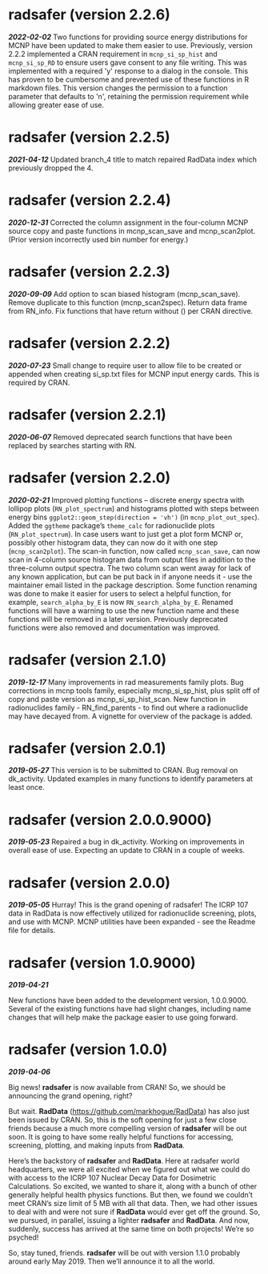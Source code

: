 # radsafer (version 2.2.6)
***2022-02-02*** Two functions for providing source energy distributions for MCNP have been updated to make them easier to use. Previously, version 2.2.2 implemented a CRAN requirement in `mcnp_si_sp_hist` and `mcnp_si_sp_RD` to ensure users gave consent to any file writing. This was implemented with a required 'y' response to a dialog in the console. This has proven to be cumbersome and prevented use of these functions in R markdown files. This version changes the permission to a function parameter that defaults to 'n', retaining the permission requirement while allowing greater ease of use.

# radsafer (version 2.2.5)
***2021-04-12*** Updated branch_4 title to match repaired RadData index which previously dropped the 4. 

# radsafer (version 2.2.4)
***2020-12-31*** Corrected the column assignment in the four-column MCNP source copy and paste functions in mcnp_scan_save and mcnp_scan2plot. (Prior version incorrectly used bin number for energy.)

# radsafer (version 2.2.3)
***2020-09-09*** Add option to scan biased histogram (mcnp_scan_save). Remove duplicate to this function (mcnp_scan2spec). Return data frame from RN_info. Fix functions that have return without () per CRAN directive.

# radsafer (version 2.2.2)
***2020-07-23*** Small change to require user to allow file to be created or appended when creating si\_sp.txt files for MCNP input energy cards. This is required by CRAN.

# radsafer (version 2.2.1)

***2020-06-07*** Removed deprecated search functions that have been
replaced by searches starting with RN.

# radsafer (version 2.2.0)

***2020-02-21*** Improved plotting functions – discrete energy spectra
with lollipop plots (`RN_plot_spectrum`) and histograms plotted with
steps between energy bins `ggplot2::geom_step(direction = 'vh')` (in
`mcnp_plot_out_spec`). Added the `ggtheme` package’s `theme_calc` for
radionuclide plots (`RN_plot_spectrum`). In case users want to just get
a plot form MCNP or, possibly other histogram data, they can now do it
with one step (`mcnp_scan2plot`). The scan-in function, now called
`mcnp_scan_save`, can now scan in 4-column source histogram data from
output files in addition to the three-column output spectra. The two
column scan went away for lack of any known application, but can be put
back in if anyone needs it - use the maintainer email listed in the
package description. Some function renaming was done to make it easier
for users to select a helpful function, for example, `search_alpha_by_E`
is now `RN_search_alpha_by_E`. Renamed functions will have a warning to
use the new function name and these functions will be removed in a later
version. Previously deprecated functions were also removed and
documentation was improved.

# radsafer (version 2.1.0)

***2019-12-17*** Many improvements in rad measurements family plots. Bug
corrections in mcnp tools family, especially mcnp\_si\_sp\_hist, plus
split off of copy and paste version as mcnp\_si\_sp\_hist\_scan. New
function in radionuclides family - RN\_find\_parents - to find out where
a radionuclide may have decayed from. A vignette for overview of the
package is added.

# radsafer (version 2.0.1)

***2019-05-27*** This version is to be submitted to CRAN. Bug removal on
dk\_activity. Updated examples in many functions to identify parameters
at least once.

# radsafer (version 2.0.0.9000)

***2019-05-23*** Repaired a bug in dk\_activity. Working on improvements
in overall ease of use. Expecting an update to CRAN in a couple of
weeks.

# radsafer (version 2.0.0)

***2019-05-05*** Hurray\! This is the grand opening of radsafer\! The
ICRP 107 data in RadData is now effectively utilized for radionuclide
screening, plots, and use with MCNP. MCNP utilities have been expanded -
see the Readme file for details.

# radsafer (version 1.0.9000)

***2019-04-21***

New functions have been added to the development version, 1.0.0.9000.
Several of the existing functions have had slight changes, including
name changes that will help make the package easier to use going
forward.

# radsafer (version 1.0.0)

***2019-04-06***

Big news\! **radsafer** is now available from CRAN\! So, we should be
announcing the grand opening, right?

But wait. **RadData** (<https://github.com/markhogue/RadData>) has also
just been issued by CRAN. So, this is the soft opening for just a few
close friends because a much more compelling version of **radsafer**
will be out soon. It is going to have some really helpful functions for
accessing, screening, plotting, and making inputs from **RadData**.

Here’s the backstory of **radsafer** and **RadData**. Here at radsafer
world headquarters, we were all excited when we figured out what we
could do with access to the ICRP 107 Nuclear Decay Data for Dosimetric
Calculations. So excited, we wanted to share it, along with a bunch of
other generally helpful health physics functions. But then, we found we
couldn’t meet CRAN’s size limit of 5 MB with all that data. Then, we had
other issues to deal with and were not sure if **RadData** would ever
get off the ground. So, we pursued, in parallel, issuing a lighter
**radsafer** and **RadData**. And now, suddenly, success has arrived at
the same time on both projects\! We’re so psyched\!

So, stay tuned, friends. **radsafer** will be out with version 1.1.0
probably around early May 2019. Then we’ll announce it to all the world.
